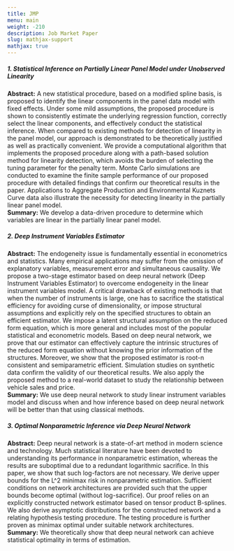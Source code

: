 ```yaml
---
title: JMP
menu: main
weight: -210
description: Job Market Paper
slug: mathjax-support
mathjax: true
---
```



##### 1. Statistical Inference on Partially Linear Panel Model under Unobserved Linearity

**Abstract:** A new statistical procedure,  based on a modified spline basis, is proposed to identify the linear components in the panel data model with fixed effects. Under some mild assumptions, the proposed procedure is shown to consistently estimate the underlying regression function,  correctly select the linear components, and effectively conduct the statistical inference. When compared to existing methods for detection of linearity in the panel model, our approach is demonstrated to be theoretically justified as well as practically convenient. We provide a computational algorithm that implements the proposed procedure along with a path-based solution method for linearity detection, which avoids the burden of selecting the tuning parameter for the penalty term. Monte Carlo simulations are conducted to examine the finite sample performance of our proposed procedure with detailed findings that confirm our theoretical results in the paper. Applications to Aggregate Production and Environmental Kuznets Curve data also illustrate the necessity for detecting linearity in the partially linear panel model.
<br>
**Summary:** We develop a data-driven procedure to determine which variables are linear in the partially linear panel model.


##### 2. Deep Instrument Variables Estimator

**Abstract:** The endogeneity issue is fundamentally essential in econometrics and statistics.  Many empirical applications may suffer from the omission of explanatory variables, measurement error and simultaneous causality.  We propose a two-stage estimator based on deep neural network (Deep Instrument Variables Estimator) to overcome endogeneity in the linear instrument variables model. A critical drawback of existing methods is that when the number of instruments is large, one has to sacrifice the statistical efficiency for avoiding curse of dimensionality, or impose structural assumptions and explicitly rely on the specified structures to obtain an efficient estimator. We impose a latent structural assumption on the reduced form equation, which is more general and includes most of the popular statistical and econometric models. Based on deep neural network, we prove that our estimator can effectively capture the intrinsic structures of the reduced form equation without knowing the prior information of the structures. Moreover, we show that the proposed estimator is root-n consistent and semiparametric efficient. Simulation studies on synthetic data confirm the validity of our theoretical results. We also apply the proposed method to a real-world dataset to study the relationship between vehicle sales and price.
<br>
**Summary:** We use deep neural network to study linear instrument variables model and discuss when and how inference based on deep neural network will be better than that using classical methods.


##### 3. Optimal Nonparametric Inference via Deep Neural Network

**Abstract:** Deep neural network is a state-of-art method in modern science and technology. Much statistical literature have been devoted to understanding its performance in nonparametric estimation, whereas the results are suboptimal due to a redundant logarithmic sacrifice. In this paper, we show that such log-factors are not necessary. We derive upper bounds for the L^2 minimax risk in nonparametric estimation. Sufficient conditions on network architectures are provided such that the upper bounds become optimal (without log-sacrifice). Our proof relies on an explicitly constructed network estimator based on tensor product B-splines. We also derive asymptotic distributions for the constructed network and a relating hypothesis testing procedure. The testing procedure is further proven as minimax optimal under suitable network architectures.
<br>
**Summary:** We theoretically show that deep neural network can achieve statistical optimality in terms of estimation.
